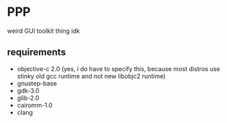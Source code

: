 # PPP

weird GUI toolkit thing idk

## requirements

- objective-c 2.0 (yes, i do have to specify this, because most distros use stinky old gcc runtime and not new libobjc2 runtime)
- gnustep-base
- gdk-3.0
- glib-2.0
- cairomm-1.0
- clang
